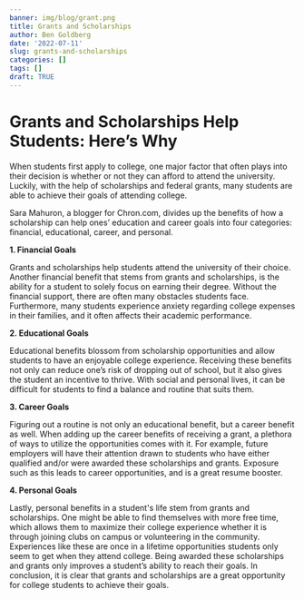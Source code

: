 ```yaml
---
banner: img/blog/grant.png
title: Grants and Scholarships
author: Ben Goldberg
date: '2022-07-11'
slug: grants-and-scholarships
categories: []
tags: []
draft: TRUE
---
```


# Grants and Scholarships Help Students: Here’s Why


  When students first apply to college, one major factor that often plays into their decision is whether or not they can afford to attend the university. Luckily, with the help of scholarships and federal grants, many students are able to achieve their goals of attending college. 


Sara Mahuron, a blogger for Chron.com, divides up the benefits of how a scholarship can help ones’ education and career goals into four categories: financial, educational, career, and personal. 

**1. Financial Goals**

  Grants and scholarships help students attend the university of their choice. Another financial benefit that stems from grants and scholarships, is the ability for a student to solely focus on earning their degree. Without the financial support, there are often many obstacles students face. Furthermore, many students experience anxiety regarding college expenses in their families, and it often affects their academic performance.

**2. Educational Goals**

  Educational benefits blossom from scholarship opportunities and allow students to have an enjoyable college experience. Receiving these benefits not only can reduce one’s risk of dropping out of school, but it also gives the student an incentive to thrive. With social and personal lives, it can be difficult for students to find a balance and routine that suits them.

**3. Career Goals**

  Figuring out a routine is not only an educational benefit, but a career benefit as well. When adding up the career benefits of receiving a grant, a plethora of ways to utilize the opportunities comes with it. For example, future employers will have their attention drawn to students who have either qualified and/or were awarded these scholarships and grants. Exposure such as this leads to career opportunities, and is a great resume booster.

**4. Personal Goals**

  Lastly, personal benefits in a student's life stem from grants and scholarships. One might be able to find themselves with more free time, which allows them to maximize their college experience whether it is through joining clubs on campus or volunteering in the community. Experiences like these are once in a lifetime opportunities students only seem to get when they attend college. Being awarded these scholarships and grants only improves a student’s ability to reach their goals. In conclusion, it is clear that grants and scholarships are a great opportunity for college students to achieve their goals.